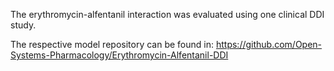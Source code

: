 The erythromycin-alfentanil interaction was evaluated using one clinical DDI study.

The respective model repository can be found in:
https://github.com/Open-Systems-Pharmacology/Erythromycin-Alfentanil-DDI